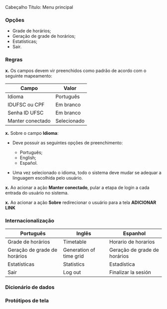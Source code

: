 Cabeçalho
Título: Menu principal

### Opções

- Grade de horários;
- Geração de grade de horários;
- Estatísticas;
- Sair.

### Regras

**x.** Os campos devem vir preenchidos como padrão de acordo com o seguinte mapeamento:

| Campo            | Valor       |
| ---------------- | ----------- |
| Idioma           | Português   |
| IDUFSC ou CPF    | Em branco   |
| Senha ID UFSC    | Em branco   |
| Manter conectado | Selecionado |

**x.** Sobre o campo **Idioma**:

- Deve possuir as seguintes opções de preenchimento:
	- Português;
	- English;
	- Español.

- Uma vez selecionado o idioma, todo o sistema deve mudar se adequar a linguagem escolhida pelo usuário.

**x.** Ao acionar a ação **Manter conectado**, pular a etapa de login a cada entrada do usuário no sistema.

**x.** Ao acionar a ação **Sobre** redirecionar o usuário para a tela **ADICIONAR LINK**

### Internacionalização

| Português                    | Inglês                  | Espanhol                     |
| ---------------------------- | ----------------------- | ---------------------------- |
| Grade de horários            | Timetable               | Horario de horarios          |
| Geração de grade de horários | Generation of time grid | Geração de grade de horários |
| Estatísticas                 | Statistics              | Estadística                  |
| Sair                         | Log out                 | Finalizar la sesión          |

### Dicionário de dados 

### Protótipos de tela
